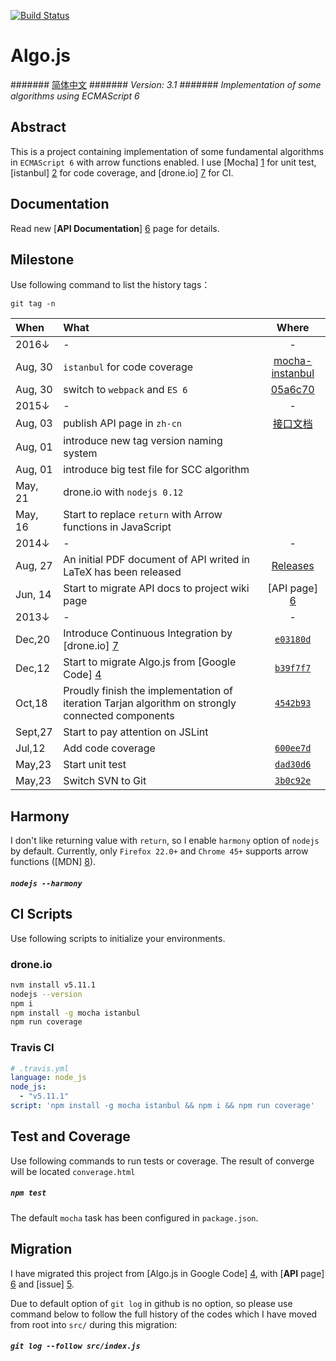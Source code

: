 [![Build Status](https://drone.io/github.com/scozv/algo-js/status.png)](https://drone.io/github.com/scozv/algo-js/latest)

# Algo.js
####### [简体中文](https://github.com/scozv/algo-js/blob/master/DUWO.md)
####### _Version: 3.1_
####### _Implementation of some algorithms using ECMAScript 6_

## Abstract
This is a project containing implementation of some fundamental algorithms in `ECMAScript 6` with arrow functions enabled. 
I use [Mocha] [1] for unit test, [istanbul] [2] for code coverage, and [drone.io] [7] for CI.

## Documentation
Read new [__API Documentation__] [6] page for details.

## Milestone
Use following command to list the history tags：

```
git tag -n
```

When | What | Where
:-------|:---------|:-------:
2016&darr; | - | -
Aug, 30 | `istanbul` for code coverage | [mocha-instanbul](http://ricostacruz.com/til/mocha-instanbul-coverage.html)
Aug, 30 | switch to `webpack` and `ES 6` | [05a6c70](https://github.com/scozv/algo-js/commit/05a6c7068fd50204c0206f46dae2dfcd965b6912)
2015&darr; | - | -
Aug, 03 | publish API page in `zh-cn` | [接口文档](http://scozv.github.io/algo-wiki/zh-cn/index.html)
Aug, 01 | introduce new tag version naming system |
Aug, 01 | introduce big test file for SCC algorithm |
May, 21 | drone.io with `nodejs 0.12` |
May, 16 | Start to replace `return` with Arrow functions in JavaScript | 
2014&darr; | - | -
Aug, 27 | An initial PDF document of API writed in LaTeX has been released | [Releases](https://github.com/scozv/algo-wiki/releases)
Jun, 14 | Start to migrate API docs to project wiki page | [API page] [6]
2013&darr; | - | -
Dec,20 | Introduce Continuous Integration by [drone.io] [7]| [`e03180d`](https://github.com/scozv/algo-js/commit/e03180df15)
Dec,12 | Start to migrate Algo.js from [Google Code] [4] | [`b39f7f7`](https://github.com/scozv/algo-js/commit/b39f7f78ab)
Oct,18 | Proudly finish the implementation of iteration Tarjan algorithm on strongly connected components | [`4542b93`](https://github.com/scozv/algo-js/commit/4542b937d827)
Sept,27 | Start to pay attention on JSLint | 
Jul,12 | Add code coverage | [`600ee7d`](https://github.com/scozv/algo-js/commit/600ee7d899d2)
May,23 | Start unit test | [`dad30d6`](https://github.com/scozv/algo-js/commit/dad30d64ad70)
May,23 | Switch SVN to Git | [`3b0c92e`](https://github.com/scozv/algo-js/commit/3b0c92e3b173)


## Harmony
I don't like returning value with `return`, so I enable `harmony` option of `nodejs` by default.
Currently, only `Firefox 22.0+` and `Chrome 45+` supports arrow functions ([MDN] [8]).

##### `nodejs --harmony`

## CI Scripts
Use following scripts to initialize your environments.

### drone.io
```bash
nvm install v5.11.1
nodejs --version
npm i
npm install -g mocha istanbul
npm run coverage
```
### Travis CI
```yml
# .travis.yml
language: node_js
node_js:
  - "v5.11.1"
script: 'npm install -g mocha istanbul && npm i && npm run coverage'
```

## Test and Coverage
Use following commands to run tests or coverage.
The result of converge will be located `converage.html`

##### `npm test`
The default `mocha` task has been configured in `package.json`.

## Migration
I have migrated this project from [Algo.js in Google Code] [4], with [__API__ page] [6] and [issue] [5].

Due to default option of `git log` in github is no option, 
so please use command below to follow the full history of the codes 
which I have moved from root into `src/` during this migration:

##### `git log --follow src/index.js`

[1]: http://mochajs.org/ "Mocha.js"
[2]: http://blanketjs.org/ "Blanket.js"
[3]: http://www.ecmascript.org/  "ECMA-262"
[4]: https://code.google.com/p/algo-js "Algo.js"
[5]: https://github.com/scozv/algo-js/issues "Issues"
[6]: http://scozv.github.io/algo-wiki/en/index.html "Wiki"
[7]: https://drone.io/github.com/scozv/algo-js "drone.io"
[8]: https://developer.mozilla.org/en-US/docs/Web/JavaScript/Reference/Functions/Arrow_functions#Browser_compatibility "Arrow functions"
